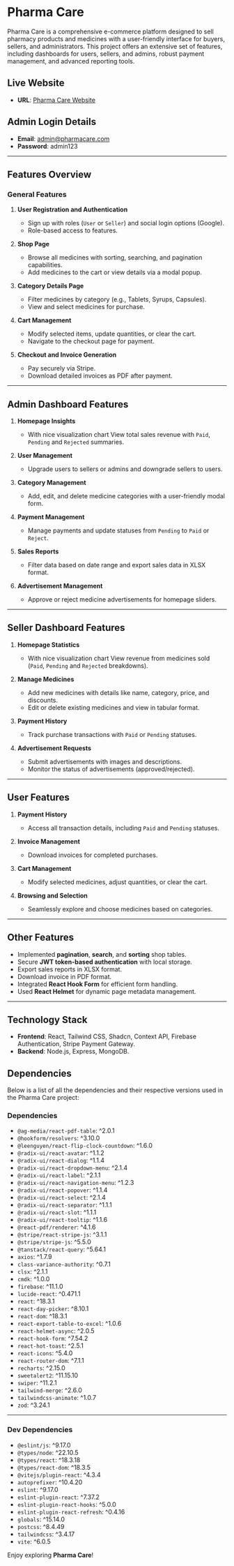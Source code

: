 # Pharma Care

Pharma Care is a comprehensive e-commerce platform designed to sell pharmacy products and medicines with a user-friendly interface for buyers, sellers, and administrators. This project offers an extensive set of features, including dashboards for users, sellers, and admins, robust payment management, and advanced reporting tools.

## **Live Website**

- **URL**: [Pharma Care Website](https://pharmacares.vercel.app)

## **Admin Login Details**

- **Email**: admin@pharmacare.com
- **Password**: admin123

---

## **Features Overview**

### **General Features**

1. **User Registration and Authentication**

   - Sign up with roles (`User` or `Seller`) and social login options (Google).
   - Role-based access to features.

2. **Shop Page**

   - Browse all medicines with sorting, searching, and pagination capabilities.
   - Add medicines to the cart or view details via a modal popup.

3. **Category Details Page**

   - Filter medicines by category (e.g., Tablets, Syrups, Capsules).
   - View and select medicines for purchase.

4. **Cart Management**

   - Modify selected items, update quantities, or clear the cart.
   - Navigate to the checkout page for payment.

5. **Checkout and Invoice Generation**
   - Pay securely via Stripe.
   - Download detailed invoices as PDF after payment.

---

## **Admin Dashboard Features**

1. **Homepage Insights**

   - With nice visualization chart View total sales revenue with `Paid`, `Pending` and `Rejected` summaries.

2. **User Management**

   - Upgrade users to sellers or admins and downgrade sellers to users.

3. **Category Management**

   - Add, edit, and delete medicine categories with a user-friendly modal form.

4. **Payment Management**

   - Manage payments and update statuses from `Pending` to `Paid` or `Reject`.

5. **Sales Reports**

   - Filter data based on date range and export sales data in XLSX format.

6. **Advertisement Management**
   - Approve or reject medicine advertisements for homepage sliders.

---

## **Seller Dashboard Features**

1. **Homepage Statistics**

   - With nice visualization chart View revenue from medicines sold (`Paid`, `Pending` and `Rejected` breakdowns).

2. **Manage Medicines**

   - Add new medicines with details like name, category, price, and discounts.
   - Edit or delete existing medicines and view in tabular format.

3. **Payment History**

   - Track purchase transactions with `Paid` or `Pending` statuses.

4. **Advertisement Requests**
   - Submit advertisements with images and descriptions.
   - Monitor the status of advertisements (approved/rejected).

---

## **User Features**

1. **Payment History**

   - Access all transaction details, including `Paid` and `Pending` statuses.

2. **Invoice Management**

   - Download invoices for completed purchases.

3. **Cart Management**

   - Modify selected medicines, adjust quantities, or clear the cart.

4. **Browsing and Selection**
   - Seamlessly explore and choose medicines based on categories.

---

## **Other Features**

- Implemented **pagination**, **search**, and **sorting** shop tables.
- Secure **JWT token-based authentication** with local storage.
- Export sales reports in XLSX format.
- Download invoice in PDF format.
- Integrated **React Hook Form** for efficient form handling.
- Used **React Helmet** for dynamic page metadata management.

---

## **Technology Stack**

- **Frontend**: React, Tailwind CSS, Shadcn, Context API, Firebase Authentication, Stripe Payment Gateway.
- **Backend**: Node.js, Express, MongoDB.

## Dependencies

Below is a list of all the dependencies and their respective versions used in the Pharma Care project:

### **Dependencies**

- `@ag-media/react-pdf-table`: ^2.0.1
- `@hookform/resolvers`: ^3.10.0
- `@leenguyen/react-flip-clock-countdown`: ^1.6.0
- `@radix-ui/react-avatar`: ^1.1.2
- `@radix-ui/react-dialog`: ^1.1.4
- `@radix-ui/react-dropdown-menu`: ^2.1.4
- `@radix-ui/react-label`: ^2.1.1
- `@radix-ui/react-navigation-menu`: ^1.2.3
- `@radix-ui/react-popover`: ^1.1.4
- `@radix-ui/react-select`: ^2.1.4
- `@radix-ui/react-separator`: ^1.1.1
- `@radix-ui/react-slot`: ^1.1.1
- `@radix-ui/react-tooltip`: ^1.1.6
- `@react-pdf/renderer`: ^4.1.6
- `@stripe/react-stripe-js`: ^3.1.1
- `@stripe/stripe-js`: ^5.5.0
- `@tanstack/react-query`: ^5.64.1
- `axios`: ^1.7.9
- `class-variance-authority`: ^0.7.1
- `clsx`: ^2.1.1
- `cmdk`: ^1.0.0
- `firebase`: ^11.1.0
- `lucide-react`: ^0.471.1
- `react`: ^18.3.1
- `react-day-picker`: ^8.10.1
- `react-dom`: ^18.3.1
- `react-export-table-to-excel`: ^1.0.6
- `react-helmet-async`: ^2.0.5
- `react-hook-form`: ^7.54.2
- `react-hot-toast`: ^2.5.1
- `react-icons`: ^5.4.0
- `react-router-dom`: ^7.1.1
- `recharts`: ^2.15.0
- `sweetalert2`: ^11.15.10
- `swiper`: ^11.2.1
- `tailwind-merge`: ^2.6.0
- `tailwindcss-animate`: ^1.0.7
- `zod`: ^3.24.1

---

### **Dev Dependencies**

- `@eslint/js`: ^9.17.0
- `@types/node`: ^22.10.5
- `@types/react`: ^18.3.18
- `@types/react-dom`: ^18.3.5
- `@vitejs/plugin-react`: ^4.3.4
- `autoprefixer`: ^10.4.20
- `eslint`: ^9.17.0
- `eslint-plugin-react`: ^7.37.2
- `eslint-plugin-react-hooks`: ^5.0.0
- `eslint-plugin-react-refresh`: ^0.4.16
- `globals`: ^15.14.0
- `postcss`: ^8.4.49
- `tailwindcss`: ^3.4.17
- `vite`: ^6.0.5

Enjoy exploring **Pharma Care**!
